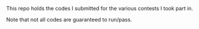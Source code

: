 This repo holds the codes I submitted for the various contests I took part in.  

Note that not all codes are guaranteed to run/pass.